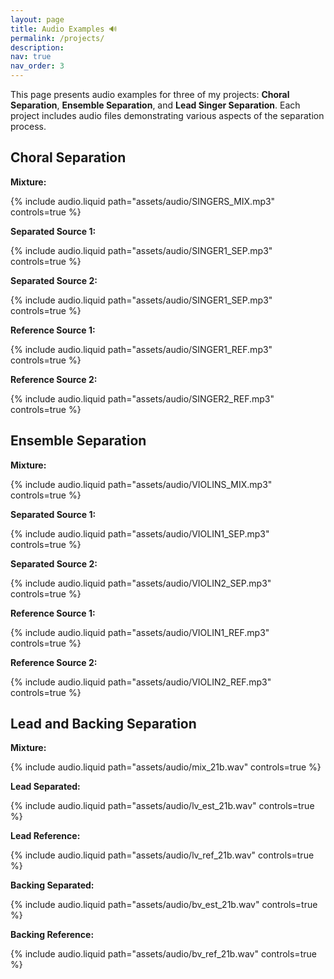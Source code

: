 ```yaml
---
layout: page
title: Audio Examples 🔊
permalink: /projects/
description: 
nav: true
nav_order: 3
---
```


This page presents audio examples for three of my projects: **Choral Separation**, **Ensemble Separation**, and **Lead Singer Separation**. Each project includes audio files demonstrating various aspects of the separation process.

<div class="row mt-3">
    <h2>Choral Separation</h2>
    <div class="col-sm mt-3 mt-md-0">
        <p><strong>Mixture:</strong></p>
        {% include audio.liquid path="assets/audio/SINGERS_MIX.mp3" controls=true %}
        <p><strong>Separated Source 1:</strong></p>
        {% include audio.liquid path="assets/audio/SINGER1_SEP.mp3" controls=true %}
        <p><strong>Separated Source 2:</strong></p>
        {% include audio.liquid path="assets/audio/SINGER1_SEP.mp3" controls=true %}
        <p><strong>Reference Source 1:</strong></p>
        {% include audio.liquid path="assets/audio/SINGER1_REF.mp3" controls=true %}
        <p><strong>Reference Source 2:</strong></p>
        {% include audio.liquid path="assets/audio/SINGER2_REF.mp3" controls=true %}
    </div>
</div>

<div class="row mt-3">
    <h2>Ensemble Separation</h2>
    <div class="col-sm mt-3 mt-md-0">
        <p><strong>Mixture:</strong></p>
        {% include audio.liquid path="assets/audio/VIOLINS_MIX.mp3" controls=true %}
        <p><strong>Separated Source 1:</strong></p>
        {% include audio.liquid path="assets/audio/VIOLIN1_SEP.mp3" controls=true %}
        <p><strong>Separated Source 2:</strong></p>
        {% include audio.liquid path="assets/audio/VIOLIN2_SEP.mp3" controls=true %}
        <p><strong>Reference Source 1:</strong></p>
        {% include audio.liquid path="assets/audio/VIOLIN1_REF.mp3" controls=true %}
        <p><strong>Reference Source 2:</strong></p>
        {% include audio.liquid path="assets/audio/VIOLIN2_REF.mp3" controls=true %}
    </div>
</div>

<div class="row mt-3">
    <h2>Lead and Backing Separation</h2>
    <div class="col-sm mt-3 mt-md-0">
        <p><strong>Mixture:</strong></p>
        {% include audio.liquid path="assets/audio/mix_21b.wav" controls=true %}
        <p><strong>Lead Separated:</strong></p>
        {% include audio.liquid path="assets/audio/lv_est_21b.wav" controls=true %}
        <p><strong>Lead Reference:</strong></p>
        {% include audio.liquid path="assets/audio/lv_ref_21b.wav" controls=true %}
        <p><strong>Backing Separated:</strong></p>
        {% include audio.liquid path="assets/audio/bv_est_21b.wav" controls=true %}
        <p><strong>Backing Reference:</strong></p>
        {% include audio.liquid path="assets/audio/bv_ref_21b.wav" controls=true %}
    </div>
</div>
